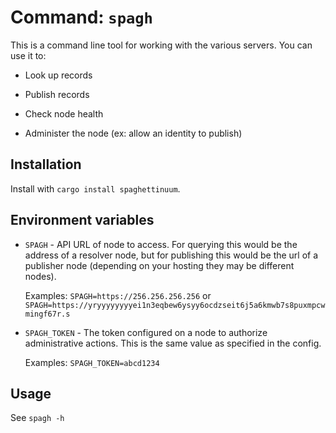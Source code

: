 # Command: `spagh`

This is a command line tool for working with the various servers. You can use it to:

- Look up records

- Publish records

- Check node health

- Administer the node (ex: allow an identity to publish)

## Installation

Install with `cargo install spaghettinuum`.

## Environment variables

- `SPAGH` - API URL of node to access. For querying this would be the address of a resolver node, but for publishing this would be the url of a publisher node (depending on your hosting they may be different nodes).

  Examples: `SPAGH=https://256.256.256.256` or `SPAGH=https://yryyyyyyyyei1n3eqbew6ysyy6ocdzseit6j5a6kmwb7s8puxmpcwmingf67r.s`

- `SPAGH_TOKEN` - The token configured on a node to authorize administrative actions. This is the same value as specified in the config.

  Examples: `SPAGH_TOKEN=abcd1234`

## Usage

See `spagh -h`
